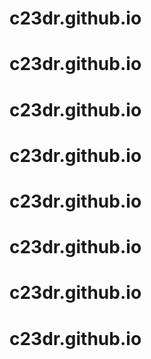 # c23dr.github.io
# c23dr.github.io
# c23dr.github.io
# c23dr.github.io
# c23dr.github.io
# c23dr.github.io
# c23dr.github.io
# c23dr.github.io
